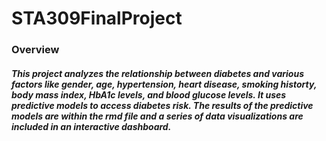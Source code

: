 # STA309FinalProject

### Overview
##### This project analyzes the relationship between diabetes and various factors like gender, age, hypertension, heart disease, smoking historty, body mass index, HbA1c levels, and blood glucose levels. It uses predictive models to access diabetes risk. The results of the predictive models are within the rmd file and a series of data visualizations are included in an interactive dashboard. 
